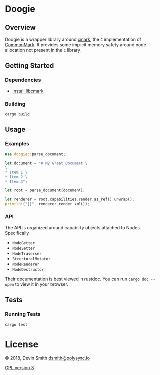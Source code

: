 <!--
© 2018, Devin Smith <dsmith@polysync.io>

This file is part of Doogie

Doogie is free software: you can redistribute it and/or modify
it under the terms of the GNU General Public License as published by
the Free Software Foundation, either version 3 of the License, or
(at your option) any later version.

Doogie is distributed in the hope that it will be useful,
but WITHOUT ANY WARRANTY; without even the implied warranty of
MERCHANTABILITY or FITNESS FOR A PARTICULAR PURPOSE.  See the
GNU General Public License for more details.

You should have received a copy of the GNU General Public License
along with Doogie.  If not, see <http://www.gnu.org/licenses/>.
-->

# Doogie

## Overview
Doogie is a wrapper library around [cmark](https://github.com/commonmark/cmark), the `C` implementation of 
[CommonMark](http://commonmark.org/). It provides some implicit memory safety around node allocation not 
present in the `C` library.
 
## Getting Started

### Dependencies
* [Install libcmark](https://github.com/commonmark/cmark#installing)

### Building

`cargo build`

## Usage

### Examples

``` rust
use doogie::parse_document;

let document = "# My Great Document \
\
* Item 1 \
* Item 2 \
* Item 3";

let root = parse_document(document);

let renderer = root.capabilities.render.as_ref().unwrap();
println!("{}", renderer.render_xml());
```

### API

The API is organized around capability objects attached to Nodes. Specifically

* `NodeGetter` 
* `NodeSetter` 
* `NodeTraverser` 
* `StructuralMutator` 
* `NodeRenderer` 
* `NodeDestructor` 

Their documentation is best viewed in rustdoc. You can run `cargo doc --open` to view it in your browser.

## Tests

### Running Tests

`cargo test`

# License

© 2018, Devin Smith <dsmith@polysync.io>

[GPL version 3](https://github.com/PolySync/doogie/LICENSE)
